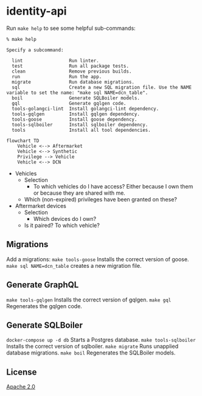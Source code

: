# identity-api

Run `make help` to see some helpful sub-commands:

```
% make help

Specify a subcommand:

  lint                 Run linter.
  test                 Run all package tests.
  clean                Remove previous builds.
  run                  Run the app.
  migrate              Run database migrations.
  sql                  Create a new SQL migration file. Use the NAME variable to set the name: "make sql NAME=dcn_table".
  boil                 Generate SQLBoiler models.
  gql                  Generate gqlgen code.
  tools-golangci-lint  Install golangci-lint dependency.
  tools-gqlgen         Install gqlgen dependency.
  tools-goose          Install goose dependency.
  tools-sqlboiler      Install sqlboiler dependency.
  tools                Install all tool dependencies.
```

```mermaid
flowchart TD
    Vehicle <--> Aftermarket
    Vehicle <--> Synthetic
    Privilege --> Vehicle
    Vehicle <--> DCN
```

- Vehicles
  - Selection
    - To which vehicles do I have access? Either because I own them or because they are shared with me.
  - Which (non-expired) privileges have been granted on these?
- Aftermarket devices
  - Selection
    - Which devices do I own?
  - Is it paired? To which vehicle?

## Migrations

Add a migrations:
`make tools-goose` Installs the correct version of goose.
`make sql NAME=dcn_table` creates a new migration file.

## Generate GraphQL

`make tools-gqlgen` Installs the correct version of gqlgen.
`make gql` Regenerates the gqlgen code.

## Generate SQLBoiler

`docker-compose up -d db` Starts a Postgres database.
`make tools-sqlboiler` Installs the correct version of sqlboiler.
`make migrate` Runs unapplied database migrations.
`make boil` Regenerates the SQLBoiler models.

## License

[Apache 2.0](LICENSE)
